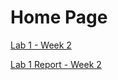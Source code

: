 # Home Page 
[Lab 1 - Week 2](https://aaryapatel100.github.io/cse15l-lab-reports/Lab1.html)

[Lab 1 Report - Week 2](https://aaryapatel100.github.io/cse15l-lab-reports/Lab1Report.html)
